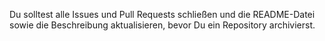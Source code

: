 Du solltest alle Issues und Pull Requests schließen und die README-Datei sowie die Beschreibung aktualisieren, bevor Du ein Repository archivierst.

